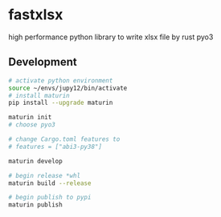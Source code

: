 # fastxlsx

high performance python library to write xlsx file by rust pyo3

## Development

```bash
# activate python environment
source ~/envs/jupy12/bin/activate
# install maturin
pip install --upgrade maturin

maturin init
# choose pyo3

# change Cargo.toml features to 
# features = ["abi3-py38"]

maturin develop

# begin release *whl
maturin build --release

# begin publish to pypi
maturin publish
```